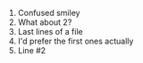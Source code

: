 1. Confused smiley
3. What about 2?
4. Last lines of a file
5. I'd prefer the first ones actually
6. Line #2
